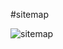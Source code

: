 #sitemap

![sitemap](https://github.com/memor24/myVM/assets/112832477/75e1d1fe-7c4a-49b9-b4d6-2c442bee8a27)

